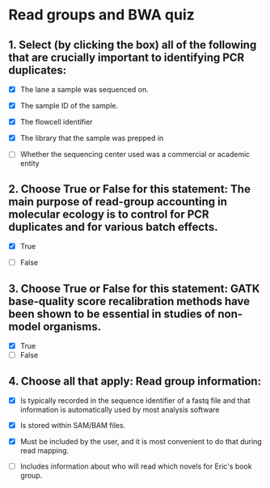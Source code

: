 # Read groups and BWA quiz

## 1. Select (by clicking the box) all of the following that are crucially important to identifying PCR duplicates:

- [x] The lane a sample was sequenced on.
- [x] The sample ID of the sample.
- [x] The flowcell identifier
- [x] The library that the sample was prepped in
- [ ] Whether the sequencing center used was a commercial or academic entity



  
## 2. Choose True or False for this statement: The main purpose of read-group accounting in molecular ecology is to control for PCR duplicates and for various batch effects.

- [x] True
- [ ] False

  
## 3. Choose True or False for this statement:  GATK base-quality score recalibration methods have been shown to be essential in studies of non-model organisms.

- [x] True
- [ ] False

## 4. Choose all that apply: Read group information:

- [x] Is typically recorded in the sequence identifier of a fastq file and that information is automatically used by most analysis software
- [x] Is stored within SAM/BAM files.
- [x] Must be included by the user, and it is most convenient to do that during read mapping.
- [ ] Includes information about who will read which novels for Eric's book group.



